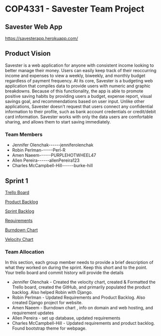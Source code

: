 # COP4331 - **Savester** Team Project

## Savester Web App

https://savesterapp.herokuapp.com/
## Product Vision

Savester is a web application for anyone with consistent income looking to better manage their money. Users can easily keep track of their reoccurring income and expenses to view a weekly, biweekly, and monthly budget regardless of payment frequency. At its core, Savester is a budgeting web application that compiles data to provide users with numeric and graphic breakdowns. Because of this functionality, the app is able to promote positive saving habits by providing users a budget, expense report, visual savings goal, and recommendations based on user input. Unlike other applications, Savester doesn't request that users connect any confidential information to their profile, such as bank account credentials or credit/debit card information. Savester works with only the data users are comfortable sharing, and allows them to start saving immediately.

### Team Members

* Jennifer Olenchak------jenniferolenchak
* Robin Perlman------Perl-R
* Amen Naeem------PURPLEHOTWHEEL47
* Allen Pereira------allenPereira123
* Charles McCampbell-Hill------burke-hill

## Sprint 1

[Trello Board](https://trello.com/b/wx8NhUQK/official-savester-team-board)

[Product Backlog](https://trello.com/b/wx8NhUQK/official-savester-team-board)

[Sprint Backlog](https://trello.com/b/wx8NhUQK/official-savester-team-board)

[Requirements](https://trello.com/b/wx8NhUQK/official-savester-team-board)

[Burndown Chart](http://prntscr.com/ykbfk7)

[Velocity Chart](https://i.postimg.cc/N0NN4KfM/velocity-chart-1.jpg)

### Team Allocation

In this section, each group member needs to provide a brief description of what they worked on during the sprint. Keep this short and to the point. Your trello board and commit history will provide the details

* Jennifer Olenchak - Created the velocity chart, created & Formatted the Trello board, created the GitHub, and primarily populated the product backlog. Also helped Robin with Django.
* Robin Perlman - Updated Requirements and Product Backlog. Also created Django project for website.
* Amen Naeem - Burndown chart , info on domain and web hosting, and requirement updates
* Allen Pereira - set up database, updated requirements
* Charles McCampbell-Hill - Updated requirements and product backlog. Found bootstrap theme for webpage.
